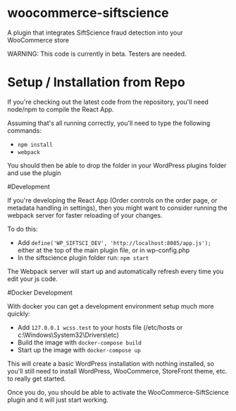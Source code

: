 # woocommerce-siftscience
A plugin that integrates SiftScience fraud detection into your WooCommerce store

WARNING: This code is currently in beta. Testers are needed.

# Setup / Installation from Repo

If you're checking out the latest code from the repository, you'll need node/npm to compile the React App.

Assuming that's all running correctly, you'll need to type the following commands:
- `npm install`
- `webpack`

You should then be able to drop the folder in your WordPress plugins folder and use the plugin

#Development

If you're developing the React App (Order controls on the order page, or metadata handling in settings), 
then you might want to consider running the webpack server for faster reloading of your changes.

To do this:
- Add `define('WP_SIFTSCI_DEV', 'http://localhost:8085/app.js');` either at the top of the main plugin file, or in wp-config.php
- In the siftscience plugin folder run: `npm start`

The Webpack server will start up and automatically refresh every time you edit your js code.

#Docker Development

With docker you can get a development environment setup much more quickly:

- Add `127.0.0.1 wcss.test` to your hosts file (/etc/hosts or c:\Windows\System32\Drivers\etc\)
- Build the image with `docker-compose build`
- Start up the image with `docker-compose up`

This will create a basic WordPress installation with nothing installed, so 
you'll still need to install WordPress, WooCommerce, StoreFront theme, etc. to really 
get started.

Once you do, you should be able to activate the WooCommerce-SiftScience plugin and it 
will just start working.
